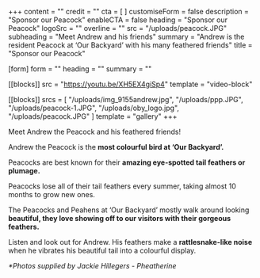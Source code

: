 +++
content = ""
credit = ""
cta = [ ]
customiseForm = false
description = "Sponsor our Peacock"
enableCTA = false
heading = "Sponsor our Peacock"
logoSrc = ""
overline = ""
src = "/uploads/peacock.JPG"
subheading = "Meet Andrew and his friends"
summary = "Andrew is the resident Peacock at ‘Our Backyard’ with his many feathered friends"
title = "Sponsor our Peacock"

[form]
form = ""
heading = ""
summary = ""

[[blocks]]
src = "https://youtu.be/XH5EX4giSp4"
template = "video-block"

[[blocks]]
srcs = [
  "/uploads/img_9155andrew.jpg",
  "/uploads/ppp.JPG",
  "/uploads/peacock-1.JPG",
  "/uploads/oby_logo.jpg",
  "/uploads/peacock.JPG"
]
template = "gallery"
+++

Meet Andrew the Peacock and his feathered friends!

Andrew the Peacock is the **most colourful bird at ‘Our Backyard’.**

Peacocks are best known for their **amazing eye-spotted tail feathers or plumage.**

Peacocks lose all of their tail feathers every summer, taking almost 10 months to grow new ones.

The Peacocks and Peahens at ‘Our Backyard’ mostly walk around looking **beautiful, they love showing off to our visitors with their gorgeous feathers.**

Listen and look out for Andrew. His feathers make a **rattlesnake-like noise** when he vibrates his beautiful tail into a colourful display. 

*\*Photos supplied by Jackie Hillegers - Pheatherine*
